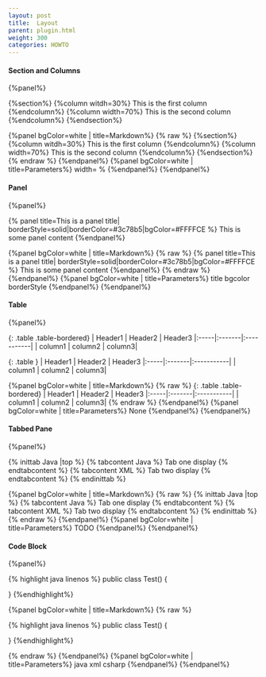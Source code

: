 ```yaml
---
layout: post
title:  Layout
parent: plugin.html
weight: 300
categories: HOWTO
---
```





#### Section and Columns

{%panel%}

{%section%}
{%column witdh=30%}
This is the first column
{%endcolumn%}
{%column width=70%}
This is the second column
{%endcolumn%}
{%endsection%}

{%panel bgColor=white | title=Markdown%}
{% raw  %}
{%section%}
{%column witdh=30%}
This is the first column
{%endcolumn%}
{%column width=70%}
This is the second column
{%endcolumn%}
{%endsection%}
{% endraw  %}
{%endpanel%}
{%panel bgColor=white | title=Parameters%}
width= %
{%endpanel%}
{%endpanel%}


#### Panel

{%panel%}

{% panel title=This is a panel title| borderStyle=solid|borderColor=#3c78b5|bgColor=#FFFFCE %}
This is some panel content
{%endpanel%}

{%panel bgColor=white | title=Markdown%}
{% raw  %}
{% panel title=This is a panel title| borderStyle=solid|borderColor=#3c78b5|bgColor=#FFFFCE %}
This is some panel content
{%endpanel%}
{% endraw  %}
{%endpanel%}
{%panel bgColor=white | title=Parameters%}
title
bgcolor
borderStyle
{%endpanel%}
{%endpanel%}


#### Table

{%panel%}

{: .table .table-bordered}
| Header1 | Header2 | Header3
|:-----|:-------|:-----------|
| column1 | column2 | column3|

{: .table }
| Header1 | Header2 | Header3
|:-----|:-------|:-----------|
| column1 | column2 | column3|

{%panel bgColor=white | title=Markdown%}
{% raw  %}
\{: .table .table-bordered}
 | Header1 | Header2 | Header3
 |:-----|:-------|:-----------|
 | column1 | column2 | column3|
{% endraw  %}
{%endpanel%}
{%panel bgColor=white | title=Parameters%}
None
{%endpanel%}
{%endpanel%}


#### Tabbed Pane

{%panel%}

{% inittab Java |top %}
{% tabcontent Java %}
Tab one display
{% endtabcontent %}
{% tabcontent XML %}
Tab two display
{% endtabcontent %}
{% endinittab %}

{%panel bgColor=white | title=Markdown%}
{% raw  %}
{% inittab Java |top %}
{% tabcontent Java %}
Tab one display
{% endtabcontent %}
{% tabcontent XML %}
Tab two display
{% endtabcontent %}
{% endinittab %}
{% endraw  %}
{%endpanel%}
{%panel bgColor=white | title=Parameters%}
TODO
{%endpanel%}
{%endpanel%}


#### Code Block

{%panel%}

{% highlight java linenos %}
 public class Test()
 {

 }
{%endhighlight%}

{%panel bgColor=white | title=Markdown%}
{% raw  %}

{% highlight java linenos %}
 public class Test()
 {

 }
{%endhighlight%}

{% endraw  %}
{%endpanel%}
{%panel bgColor=white | title=Parameters%}
java
xml
csharp
{%endpanel%}
{%endpanel%}






